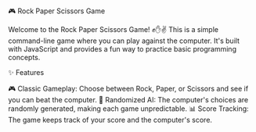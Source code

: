 🎮 Rock Paper Scissors Game

Welcome to the Rock Paper Scissors Game! ✊✋✌️ This is a simple command-line game where you can play against the computer. It's built with JavaScript and provides a fun way to practice basic programming concepts.

✨ Features

🎮 Classic Gameplay: Choose between Rock, Paper, or Scissors and see if you can beat the computer.
🤖 Randomized AI: The computer's choices are randomly generated, making each game unpredictable.
📊 Score Tracking: The game keeps track of your score and the computer's score.
